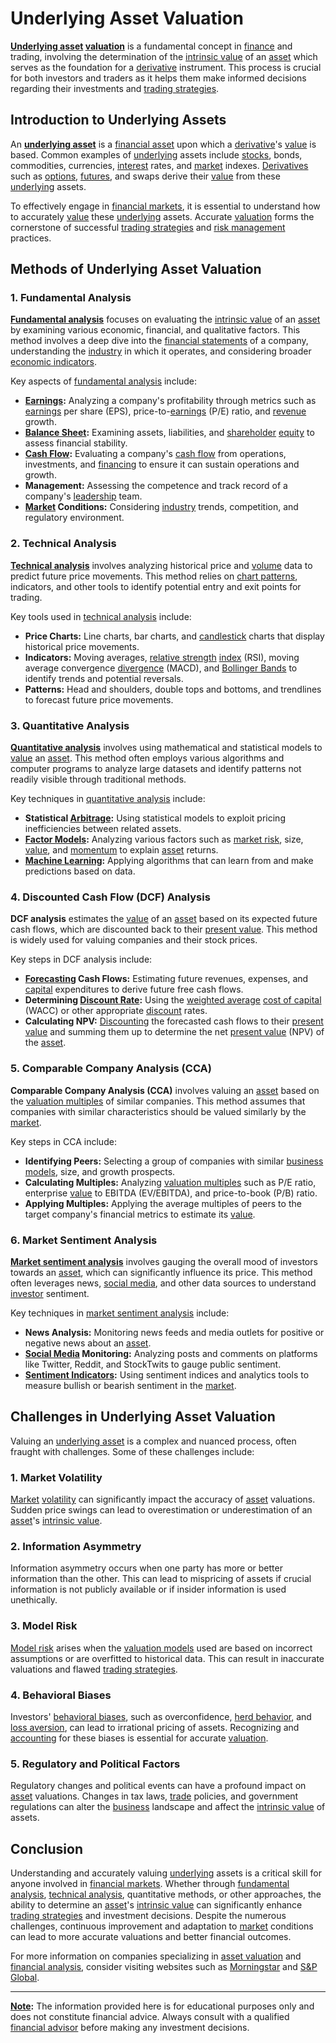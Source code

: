 # Underlying Asset Valuation

**[Underlying asset](../u/underlying_asset.md) [valuation](../v/valuation.md)** is a fundamental concept in [finance](../f/finance.md) and trading, involving the determination of the [intrinsic value](../i/intrinsic_value.md) of an [asset](../a/asset.md) which serves as the foundation for a [derivative](../d/derivative.md) instrument. This process is crucial for both investors and traders as it helps them make informed decisions regarding their investments and [trading strategies](../t/trading_strategies.md). 

## Introduction to Underlying Assets

An **[underlying asset](../u/underlying_asset.md)** is a [financial asset](../f/financial_asset.md) upon which a [derivative](../d/derivative.md)'s [value](../v/value.md) is based. Common examples of [underlying](../u/underlying.md) assets include [stocks](../s/stock.md), bonds, commodities, currencies, [interest](../i/interest.md) rates, and [market](../m/market.md) indexes. [Derivatives](../d/derivatives.md) such as [options](../o/options.md), [futures](../f/futures.md), and swaps derive their [value](../v/value.md) from these [underlying](../u/underlying.md) assets.

To effectively engage in [financial markets](../f/financial_market.md), it is essential to understand how to accurately [value](../v/value.md) these [underlying](../u/underlying.md) assets. Accurate [valuation](../v/valuation.md) forms the cornerstone of successful [trading strategies](../t/trading_strategies.md) and [risk management](../r/risk_management.md) practices.

## Methods of Underlying Asset Valuation

### 1. Fundamental Analysis

**[Fundamental analysis](../f/fundamental_analysis.md)** focuses on evaluating the [intrinsic value](../i/intrinsic_value.md) of an [asset](../a/asset.md) by examining various economic, financial, and qualitative factors. This method involves a deep dive into the [financial statements](../f/financial_statements.md) of a company, understanding the [industry](../i/industry.md) in which it operates, and considering broader [economic indicators](../e/economic_indicators.md).

Key aspects of [fundamental analysis](../f/fundamental_analysis.md) include:
- **[Earnings](../e/earnings.md):** Analyzing a company's profitability through metrics such as [earnings](../e/earnings.md) per share (EPS), price-to-[earnings](../e/earnings.md) (P/E) ratio, and [revenue](../r/revenue.md) growth.
- **[Balance Sheet](../b/balance_sheet.md):** Examining assets, liabilities, and [shareholder](../s/shareholder.md) [equity](../e/equity.md) to assess financial stability.
- **[Cash Flow](../c/cash_flow.md):** Evaluating a company's [cash flow](../c/cash_flow.md) from operations, investments, and [financing](../f/financing.md) to ensure it can sustain operations and growth.
- **Management:** Assessing the competence and track record of a company's [leadership](../l/leadership.md) team.
- **[Market](../m/market.md) Conditions:** Considering [industry](../i/industry.md) trends, competition, and regulatory environment.

### 2. Technical Analysis

**[Technical analysis](../t/technical_analysis.md)** involves analyzing historical price and [volume](../v/volume.md) data to predict future price movements. This method relies on [chart patterns](../c/chart_patterns.md), indicators, and other tools to identify potential entry and exit points for trading.

Key tools used in [technical analysis](../t/technical_analysis.md) include:
- **Price Charts:** Line charts, bar charts, and [candlestick](../c/candlestick.md) charts that display historical price movements.
- **Indicators:** Moving averages, [relative strength](../r/relative_strength.md) [index](../i/index_instrument.md) (RSI), moving average convergence [divergence](../d/divergence.md) (MACD), and [Bollinger Bands](../b/bollinger_bands.md) to identify trends and potential reversals.
- **Patterns:** Head and shoulders, double tops and bottoms, and trendlines to forecast future price movements.

### 3. Quantitative Analysis

**[Quantitative analysis](../q/quantitative_analysis.md)** involves using mathematical and statistical models to [value](../v/value.md) an [asset](../a/asset.md). This method often employs various algorithms and computer programs to analyze large datasets and identify patterns not readily visible through traditional methods.

Key techniques in [quantitative analysis](../q/quantitative_analysis.md) include:
- **Statistical [Arbitrage](../a/arbitrage.md):** Using statistical models to exploit pricing inefficiencies between related assets.
- **[Factor Models](../f/factor_models.md):** Analyzing various factors such as [market risk](../m/market_risk.md), size, [value](../v/value.md), and [momentum](../m/momentum.md) to explain [asset](../a/asset.md) returns.
- **[Machine Learning](../m/machine_learning.md):** Applying algorithms that can learn from and make predictions based on data.

### 4. Discounted Cash Flow (DCF) Analysis

**DCF analysis** estimates the [value](../v/value.md) of an [asset](../a/asset.md) based on its expected future cash flows, which are discounted back to their [present value](../p/present_value.md). This method is widely used for valuing companies and their stock prices.

Key steps in DCF analysis include:
- **[Forecasting](../f/forecasting.md) Cash Flows:** Estimating future revenues, expenses, and [capital](../c/capital.md) expenditures to derive future free cash flows.
- **Determining [Discount Rate](../d/discount_rate.md):** Using the [weighted average](../w/weighted_average.md) [cost of capital](../c/cost_of_capital.md) (WACC) or other appropriate [discount](../d/discount.md) rates.
- **Calculating NPV:** [Discounting](../d/discounting.md) the forecasted cash flows to their [present value](../p/present_value.md) and summing them up to determine the net [present value](../p/present_value.md) (NPV) of the [asset](../a/asset.md).

### 5. Comparable Company Analysis (CCA)

**Comparable Company Analysis (CCA)** involves valuing an [asset](../a/asset.md) based on the [valuation multiples](../v/valuation_multiples.md) of similar companies. This method assumes that companies with similar characteristics should be valued similarly by the [market](../m/market.md).

Key steps in CCA include:
- **Identifying Peers:** Selecting a group of companies with similar [business models](../b/business_models.md), size, and growth prospects.
- **Calculating Multiples:** Analyzing [valuation multiples](../v/valuation_multiples.md) such as P/E ratio, enterprise [value](../v/value.md) to EBITDA (EV/EBITDA), and price-to-book (P/B) ratio.
- **Applying Multiples:** Applying the average multiples of peers to the target company's financial metrics to estimate its [value](../v/value.md).

### 6. Market Sentiment Analysis

**[Market sentiment analysis](../m/market_sentiment_analysis.md)** involves gauging the overall mood of investors towards an [asset](../a/asset.md), which can significantly influence its price. This method often leverages news, [social media](../s/social_media.md), and other data sources to understand [investor](../i/investor.md) sentiment.

Key techniques in [market sentiment analysis](../m/market_sentiment_analysis.md) include:
- **News Analysis:** Monitoring news feeds and media outlets for positive or negative news about an [asset](../a/asset.md).
- **[Social Media](../s/social_media.md) Monitoring:** Analyzing posts and comments on platforms like Twitter, Reddit, and StockTwits to gauge public sentiment.
- **[Sentiment Indicators](../s/sentiment_indicators.md):** Using sentiment indices and analytics tools to measure bullish or bearish sentiment in the [market](../m/market.md).

## Challenges in Underlying Asset Valuation

Valuing an [underlying asset](../u/underlying_asset.md) is a complex and nuanced process, often fraught with challenges. Some of these challenges include:

### 1. Market Volatility

[Market](../m/market.md) [volatility](../v/volatility.md) can significantly impact the accuracy of [asset](../a/asset.md) valuations. Sudden price swings can lead to overestimation or underestimation of an [asset](../a/asset.md)'s [intrinsic value](../i/intrinsic_value.md).

### 2. Information Asymmetry

Information asymmetry occurs when one party has more or better information than the other. This can lead to mispricing of assets if crucial information is not publicly available or if insider information is used unethically.

### 3. Model Risk

[Model risk](../m/model_risk.md) arises when the [valuation models](../v/valuation_models.md) used are based on incorrect assumptions or are overfitted to historical data. This can result in inaccurate valuations and flawed [trading strategies](../t/trading_strategies.md).

### 4. Behavioral Biases

Investors' [behavioral biases](../b/behavioral_biases_in_trading.md), such as overconfidence, [herd behavior](../h/herd_behavior_in_trading.md), and [loss aversion](../l/loss_aversion.md), can lead to irrational pricing of assets. Recognizing and [accounting](../a/accounting.md) for these biases is essential for accurate [valuation](../v/valuation.md).

### 5. Regulatory and Political Factors

Regulatory changes and political events can have a profound impact on [asset](../a/asset.md) valuations. Changes in tax laws, [trade](../t/trade.md) policies, and government regulations can alter the [business](../b/business.md) landscape and affect the [intrinsic value](../i/intrinsic_value.md) of assets.

## Conclusion

Understanding and accurately valuing [underlying](../u/underlying.md) assets is a critical skill for anyone involved in [financial markets](../f/financial_market.md). Whether through [fundamental analysis](../f/fundamental_analysis.md), [technical analysis](../t/technical_analysis.md), quantitative methods, or other approaches, the ability to determine an [asset](../a/asset.md)'s [intrinsic value](../i/intrinsic_value.md) can significantly enhance [trading strategies](../t/trading_strategies.md) and investment decisions. Despite the numerous challenges, continuous improvement and adaptation to [market](../m/market.md) conditions can lead to more accurate valuations and better financial outcomes.

For more information on companies specializing in [asset valuation](../a/asset_valuation.md) and [financial analysis](../f/financial_analysis.md), consider visiting websites such as [Morningstar](https://www.morningstar.com) and [S&P Global](https://www.spglobal.com).

---

**[Note](../n/note.md):** The information provided here is for educational purposes only and does not constitute financial advice. Always consult with a qualified [financial advisor](../f/financial_advisor.md) before making any investment decisions.
